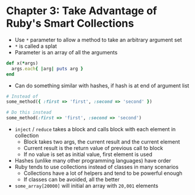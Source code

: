 # Chapter 3: Take Advantage of Ruby's Smart Collections

* Use `*` parameter to allow a method to take an arbitrary argument set
* `*` is called a splat
* Parameter is an array of all the arguments

```ruby
def x(*args)
  args.each{ |arg| puts arg }
end
```

* Can do something similar with hashes, if hash is at end of argument list

```ruby
# Instead of
some_method({ :first => 'first', :second => 'second' })

# Do this instead
some_method(:first => 'first', :second => 'second')
```

* `inject` / `reduce` takes a block and calls block with each element in collection
  * Block takes two args, the current result and the current element
  * Current result is the return value of previous call to block
  * If no value is set as initial value, first element is used
* Hashes (unlike many other programming languages) have order
* Ruby tends to use collections instead of classes in many scenarios
  * Collections have a lot of helpers and tend to be powerful enough
  * If classes can be avoided, all the better
* `some_array[20000]` will initial an array with `20,001` elements
